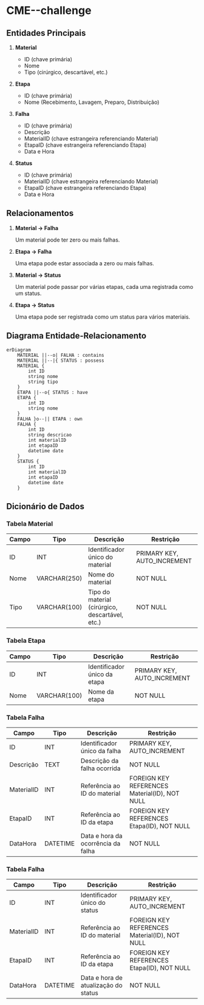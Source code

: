 # CME--challenge

## Entidades Principais

 1.   **Material**
        -   ID (chave primária)
        -   Nome
        -   Tipo (cirúrgico, descartável, etc.)
        
 2.   **Etapa**
        -   ID (chave primária)
        -   Nome (Recebimento, Lavagem, Preparo, Distribuição)
      
 3.   **Falha**
        -   ID (chave primária)
        -   Descrição
        -   MaterialID (chave estrangeira referenciando Material)
        -   EtapaID (chave estrangeira referenciando Etapa)
        -   Data e Hora
        
 4.   **Status**
        -   ID (chave primária)
        -   MaterialID (chave estrangeira referenciando Material)
        -   EtapaID (chave estrangeira referenciando Etapa)
        -   Data e Hora

## Relacionamentos

1.  **Material -> Falha**
    
    Um material pode ter zero ou mais falhas.
    
2.  **Etapa -> Falha**
    
    Uma etapa pode estar associada a zero ou mais falhas.
    
3.  **Material -> Status**
    
    Um material pode passar por várias etapas, cada uma registrada como um status.
    
4.  **Etapa -> Status**
    
    Uma etapa pode ser registrada como um status para vários materiais.
## Diagrama Entidade-Relacionamento
```mermaid
erDiagram
    MATERIAL ||--o| FALHA : contains
    MATERIAL ||--|{ STATUS : possess
    MATERIAL {
        int ID
        string nome
        string tipo
    }
	ETAPA ||--o{ STATUS : have
    ETAPA {
        int ID
        string nome
    }
    FALHA }o--|| ETAPA : own
    FALHA {
        int ID
        string descricao
        int materialID
        int etapaID
        datetime date
    }
    STATUS {
        int ID
        int materialID
        int etapaID
        datetime date
    }

```
## Dicionário de Dados
### Tabela Material
| Campo | Tipo         | Descrição                                       | Restrição                   |
|-------|--------------|-------------------------------------------------|-----------------------------|
| ID    | INT          | Identificador único do material                 | PRIMARY KEY, AUTO_INCREMENT |
| Nome  | VARCHAR(250) | Nome do material                                | NOT NULL                    |
| Tipo  | VARCHAR(100) | Tipo do material (cirúrgico, descartável, etc.) | NOT NULL                    |

### Tabela Etapa
| Campo | Tipo         | Descrição                                       | Restrição                   |
|-------|--------------|-------------------------------------------------|-----------------------------|
| ID    | INT          | Identificador único da etapa                 | PRIMARY KEY, AUTO_INCREMENT |
| Nome  | VARCHAR(100) | Nome da etapa                                | NOT NULL                    |

### Tabela Falha
| Campo      | Tipo     | Descrição                          | Restrição                                     |
|------------|----------|------------------------------------|-----------------------------------------------|
| ID         | INT      | Identificador único da falha       | PRIMARY KEY, AUTO_INCREMENT                   |
| Descrição  | TEXT     | Descrição da falha ocorrida        | NOT NULL                                      |
| MaterialID | INT      | Referência ao ID do material       | FOREIGN KEY REFERENCES Material(ID), NOT NULL |
| EtapaID    | INT      | Referência ao ID da etapa          | FOREIGN KEY REFERENCES Etapa(ID), NOT NULL    |
| DataHora   | DATETIME | Data e hora da ocorrência da falha | NOT NULL                                      |

### Tabela Falha
| Campo      | Tipo     | Descrição                            | Restrição                                     |
|------------|----------|--------------------------------------|-----------------------------------------------|
| ID         | INT      | Identificador único do status        | PRIMARY KEY, AUTO_INCREMENT                   |
| MaterialID | INT      | Referência ao ID do material         | FOREIGN KEY REFERENCES Material(ID), NOT NULL |
| EtapaID    | INT      | Referência ao ID da etapa            | FOREIGN KEY REFERENCES Etapa(ID), NOT NULL    |
| DataHora   | DATETIME | Data e hora de atualização do status | NOT NULL                                      |

